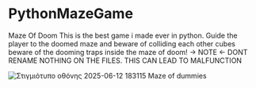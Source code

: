 # PythonMazeGame
Maze Of Doom
This is the best game i made ever in python.
Guide the player to the doomed maze and beware of colliding each other cubes
beware of the dooming traps inside the maze of doom!
-> NOTE <-
DONT RENAME NOTHING ON THE FILES. THIS CAN LEAD TO MALFUNCTION

![Στιγμιότυπο οθόνης 2025-06-12 183115](https://github.com/user-attachments/assets/9cd9fc71-bad7-4fdb-bd0b-062b8a2bd287)
Maze of dummies
